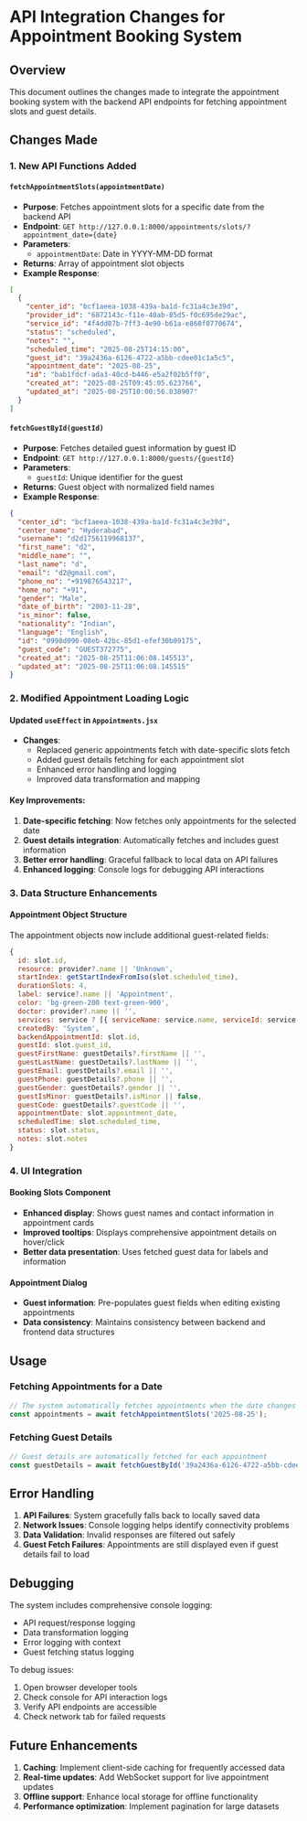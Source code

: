 # API Integration Changes for Appointment Booking System

## Overview
This document outlines the changes made to integrate the appointment booking system with the backend API endpoints for fetching appointment slots and guest details.

## Changes Made

### 1. New API Functions Added

#### `fetchAppointmentSlots(appointmentDate)`
- **Purpose**: Fetches appointment slots for a specific date from the backend API
- **Endpoint**: `GET http://127.0.0.1:8000/appointments/slots/?appointment_date={date}`
- **Parameters**: 
  - `appointmentDate`: Date in YYYY-MM-DD format
- **Returns**: Array of appointment slot objects
- **Example Response**:
```json
[
  {
    "center_id": "bcf1aeea-1038-439a-ba1d-fc31a4c3e39d",
    "provider_id": "6872143c-f11e-40ab-85d5-f0c695de29ac",
    "service_id": "4f4dd07b-7ff3-4e90-b61a-e860f0770674",
    "status": "scheduled",
    "notes": "",
    "scheduled_time": "2025-08-25T14:15:00",
    "guest_id": "39a2436a-6126-4722-a5bb-cdee01c1a5c5",
    "appointment_date": "2025-08-25",
    "id": "bab1fdcf-ada3-40cd-b446-e5a2f02b5ff0",
    "created_at": "2025-08-25T09:45:05.623766",
    "updated_at": "2025-08-25T10:00:56.038907"
  }
]
```

#### `fetchGuestById(guestId)`
- **Purpose**: Fetches detailed guest information by guest ID
- **Endpoint**: `GET http://127.0.0.1:8000/guests/{guestId}`
- **Parameters**:
  - `guestId`: Unique identifier for the guest
- **Returns**: Guest object with normalized field names
- **Example Response**:
```json
{
  "center_id": "bcf1aeea-1038-439a-ba1d-fc31a4c3e39d",
  "center_name": "Hyderabad",
  "username": "d2d1756119968137",
  "first_name": "d2",
  "middle_name": "",
  "last_name": "d",
  "email": "d2@gmail.com",
  "phone_no": "+919876543217",
  "home_no": "+91",
  "gender": "Male",
  "date_of_birth": "2003-11-28",
  "is_minor": false,
  "nationality": "Indian",
  "language": "English",
  "id": "0998d090-08eb-42bc-85d1-efef30b09175",
  "guest_code": "GUEST372775",
  "created_at": "2025-08-25T11:06:08.145513",
  "updated_at": "2025-08-25T11:06:08.145515"
}
```

### 2. Modified Appointment Loading Logic

#### Updated `useEffect` in `Appointments.jsx`
- **Changes**: 
  - Replaced generic appointments fetch with date-specific slots fetch
  - Added guest details fetching for each appointment slot
  - Enhanced error handling and logging
  - Improved data transformation and mapping

#### Key Improvements:
1. **Date-specific fetching**: Now fetches only appointments for the selected date
2. **Guest details integration**: Automatically fetches and includes guest information
3. **Better error handling**: Graceful fallback to local data on API failures
4. **Enhanced logging**: Console logs for debugging API interactions

### 3. Data Structure Enhancements

#### Appointment Object Structure
The appointment objects now include additional guest-related fields:
```javascript
{
  id: slot.id,
  resource: provider?.name || 'Unknown',
  startIndex: getStartIndexFromIso(slot.scheduled_time),
  durationSlots: 4,
  label: service?.name || 'Appointment',
  color: 'bg-green-200 text-green-900',
  doctor: provider?.name || '',
  services: service ? [{ serviceName: service.name, serviceId: service.id }] : [],
  createdBy: 'System',
  backendAppointmentId: slot.id,
  guestId: slot.guest_id,
  guestFirstName: guestDetails?.firstName || '',
  guestLastName: guestDetails?.lastName || '',
  guestEmail: guestDetails?.email || '',
  guestPhone: guestDetails?.phone || '',
  guestGender: guestDetails?.gender || '',
  guestIsMinor: guestDetails?.isMinor || false,
  guestCode: guestDetails?.guestCode || '',
  appointmentDate: slot.appointment_date,
  scheduledTime: slot.scheduled_time,
  status: slot.status,
  notes: slot.notes
}
```

### 4. UI Integration

#### Booking Slots Component
- **Enhanced display**: Shows guest names and contact information in appointment cards
- **Improved tooltips**: Displays comprehensive appointment details on hover/click
- **Better data presentation**: Uses fetched guest data for labels and information

#### Appointment Dialog
- **Guest information**: Pre-populates guest fields when editing existing appointments
- **Data consistency**: Maintains consistency between backend and frontend data structures

## Usage

### Fetching Appointments for a Date
```javascript
// The system automatically fetches appointments when the date changes
const appointments = await fetchAppointmentSlots('2025-08-25');
```

### Fetching Guest Details
```javascript
// Guest details are automatically fetched for each appointment
const guestDetails = await fetchGuestById('39a2436a-6126-4722-a5bb-cdee01c1a5c5');
```

## Error Handling

1. **API Failures**: System gracefully falls back to locally saved data
2. **Network Issues**: Console logging helps identify connectivity problems
3. **Data Validation**: Invalid responses are filtered out safely
4. **Guest Fetch Failures**: Appointments are still displayed even if guest details fail to load

## Debugging

The system includes comprehensive console logging:
- API request/response logging
- Data transformation logging
- Error logging with context
- Guest fetching status logging

To debug issues:
1. Open browser developer tools
2. Check console for API interaction logs
3. Verify API endpoints are accessible
4. Check network tab for failed requests

## Future Enhancements

1. **Caching**: Implement client-side caching for frequently accessed data
2. **Real-time updates**: Add WebSocket support for live appointment updates
3. **Offline support**: Enhance local storage for offline functionality
4. **Performance optimization**: Implement pagination for large datasets 